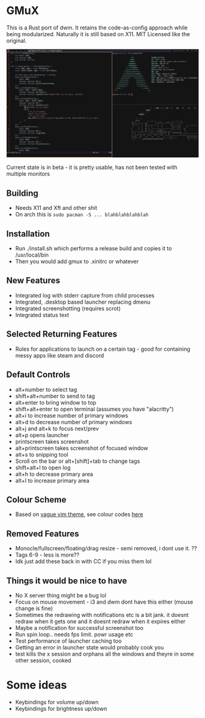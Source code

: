 # GMuX
This is a Rust port of dwm. It retains the code-as-config approach while being modularized. Naturally it is still based on X11. MIT Licensed like the original.

![gmux screenshot](./gmux.png)


Current state is in beta - it is pretty usable, has not been tested with multiple monitors



## Building
* Needs X11 and Xft and other shit
* On arch this is `sudo pacman -S ... blahblahblahblah`

## Installation
* Run ./install.sh which performs a release build and copies it to /usr/local/bin
* Then you would add gmux to .xinitrc or whatever

## New Features
* Integrated log with stderr capture from child processes
* Integrated, .desktop based launcher replacing dmenu
* Integrated screenshotting (requires scrot)
* Integrated status text

## Selected Returning Features
* Rules for applications to launch on a certain tag - good for containing messy apps like steam and discord

## Default Controls
* alt+number to select tag
* shift+alt+number to send to tag
* alt+enter to bring window to top
* shift+alt+enter to open terminal (assumes you have "alacritty")
* alt+i to increase number of primary windows
* alt+d to decrease number of primary windows
* alt+j and alt+k to focus next/prev
* alt+p opens launcher
* printscreen takes screenshot
* alt+printscreen takes screenshot of focused window
* alt+s to snipping tool
* Scroll on the bar or alt+[shift]+tab to change tags
* shift+alt+l to open log
* alt+h to decrease primary area
* alt+l to increase primary area

## Colour Scheme
* Based on [vague vim theme](https://github.com/vague2k/vague.nvim), see colour codes [here](https://xpjb.github.io/tools/palette.html)

## Removed Features
* Monocle/fullscreen/floating/drag resize - semi removed, i dont use it. ??
* Tags 6-9 - less is more?? 
* Idk just add these back in with CC if you miss them lol

## Things it would be nice to have
* No X server thing might be a bug lol
* Focus on mouse movement - i3 and dwm dont have this either (mouse change is fine)
* Sometimes the redrawing with notifications etc is a bit jank. it doesnt redraw when it gets one and it doesnt redraw when it expires either
* Maybe a notification for successful screenshot too
* Run spin loop.. needs fps limit. powr usage etc
* Test performance of launcher caching too
* Getting an error in launcher state would probably cook you
* test kills the x session and orphans all the windows and theyre in some other session, cooked


# Some ideas
* Keybindings for volume up/down
* Keybindings for brightness up/down
